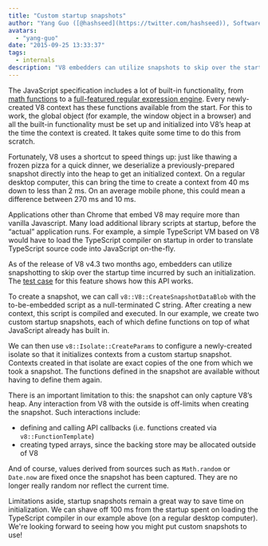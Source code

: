 ```yaml
---
title: "Custom startup snapshots"
author: "Yang Guo ([@hashseed](https://twitter.com/hashseed)), Software Engineer and engine pre-heater supplier"
avatars: 
  - "yang-guo"
date: "2015-09-25 13:33:37"
tags: 
  - internals
description: "V8 embedders can utilize snapshots to skip over the startup time incurred by initializations of JavaScript programs."
---
```

The JavaScript specification includes a lot of built-in functionality, from [math functions](https://developer.mozilla.org/en/docs/Web/JavaScript/Reference/Global_Objects/Math) to a [full-featured regular expression engine](https://developer.mozilla.org/en/docs/Web/JavaScript/Guide/Regular_Expressions). Every newly-created V8 context has these functions available from the start. For this to work, the global object (for example, the window object in a browser) and all the built-in functionality must be set up and initialized into V8’s heap at the time the context is created. It takes quite some time to do this from scratch.

<!--truncate-->
Fortunately, V8 uses a shortcut to speed things up: just like thawing a frozen pizza for a quick dinner, we deserialize a previously-prepared snapshot directly into the heap to get an initialized context. On a regular desktop computer, this can bring the time to create a context from 40 ms down to less than 2 ms. On an average mobile phone, this could mean a difference between 270 ms and 10 ms.

Applications other than Chrome that embed V8 may require more than vanilla Javascript. Many load additional library scripts at startup, before the “actual” application runs. For example, a simple TypeScript VM based on V8 would have to load the TypeScript compiler on startup in order to translate TypeScript source code into JavaScript on-the-fly.

As of the release of V8 v4.3 two months ago, embedders can utilize snapshotting to skip over the startup time incurred by such an initialization. The [test case](https://chromium.googlesource.com/v8/v8.git/+/4.5.103.9/test/cctest/test-serialize.cc#661) for this feature shows how this API works.

To create a snapshot, we can call `v8::V8::CreateSnapshotDataBlob` with the to-be-embedded script as a null-terminated C string. After creating a new context, this script is compiled and executed. In our example, we create two custom startup snapshots, each of which define functions on top of what JavaScript already has built in.

We can then use `v8::Isolate::CreateParams` to configure a newly-created isolate so that it initializes contexts from a custom startup snapshot. Contexts created in that isolate are exact copies of the one from which we took a snapshot. The functions defined in the snapshot are available without having to define them again.

There is an important limitation to this: the snapshot can only capture V8’s heap. Any interaction from V8 with the outside is off-limits when creating the snapshot. Such interactions include:

- defining and calling API callbacks (i.e. functions created via `v8::FunctionTemplate`)
- creating typed arrays, since the backing store may be allocated outside of V8

And of course, values derived from sources such as `Math.random` or `Date.now` are fixed once the snapshot has been captured. They are no longer really random nor reflect the current time.

Limitations aside, startup snapshots remain a great way to save time on initialization. We can shave off 100 ms from the startup spent on loading the TypeScript compiler in our example above (on a regular desktop computer). We're looking forward to seeing how you might put custom snapshots to use!
